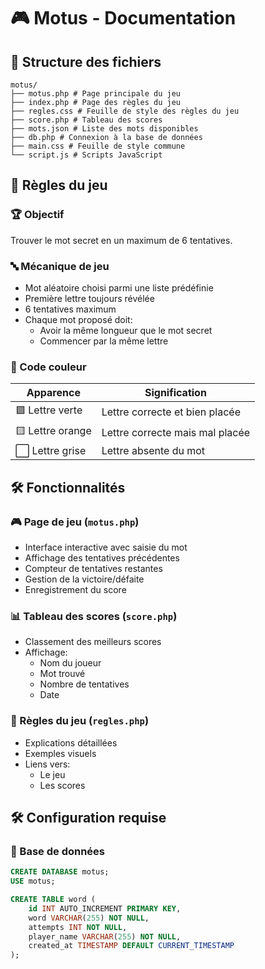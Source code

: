 # 🎮 Motus - Documentation

## 📂 Structure des fichiers

```
motus/
├── motus.php # Page principale du jeu
├── index.php # Page des règles du jeu
├── regles.css # Feuille de style des règles du jeu
├── score.php # Tableau des scores
├── mots.json # Liste des mots disponibles
├── db.php # Connexion à la base de données
├── main.css # Feuille de style commune
└── script.js # Scripts JavaScript
```

## 🎯 Règles du jeu

### 🏆 Objectif
Trouver le mot secret en un maximum de 6 tentatives.

### 🔤 Mécanique de jeu
- Mot aléatoire choisi parmi une liste prédéfinie
- Première lettre toujours révélée
- 6 tentatives maximum
- Chaque mot proposé doit:
  - Avoir la même longueur que le mot secret
  - Commencer par la même lettre

### 🎨 Code couleur
| Apparence | Signification |
|-----------|---------------|
| 🟩 Lettre verte | Lettre correcte et bien placée |
| 🟨 Lettre orange | Lettre correcte mais mal placée |
| ⬜ Lettre grise | Lettre absente du mot |

## 🛠️ Fonctionnalités

### 🎮 Page de jeu (`motus.php`)
- Interface interactive avec saisie du mot
- Affichage des tentatives précédentes
- Compteur de tentatives restantes
- Gestion de la victoire/défaite
- Enregistrement du score

### 📊 Tableau des scores (`score.php`)
- Classement des meilleurs scores
- Affichage:
  - Nom du joueur
  - Mot trouvé
  - Nombre de tentatives
  - Date

### 📖 Règles du jeu (`regles.php`)
- Explications détaillées
- Exemples visuels
- Liens vers:
  - Le jeu
  - Les scores

## 🛠️ Configuration requise

### 💾 Base de données
```sql
CREATE DATABASE motus;
USE motus;

CREATE TABLE word (
    id INT AUTO_INCREMENT PRIMARY KEY,
    word VARCHAR(255) NOT NULL,
    attempts INT NOT NULL,
    player_name VARCHAR(255) NOT NULL,
    created_at TIMESTAMP DEFAULT CURRENT_TIMESTAMP
);
